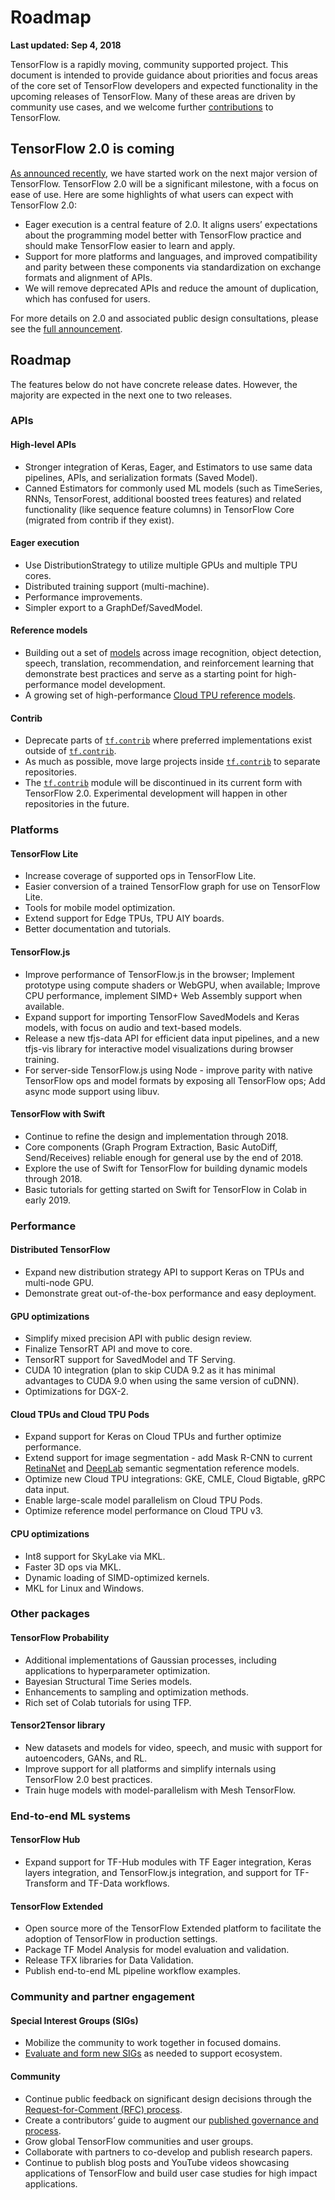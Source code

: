 # Roadmap
**Last updated: Sep 4, 2018**

TensorFlow is a rapidly moving, community supported project. This document is intended
to provide guidance about priorities and focus areas of the core set of TensorFlow
developers and expected functionality in the upcoming releases of TensorFlow. Many of
these areas are driven by community use cases, and we welcome further
[contributions](https://github.com/tensorflow/tensorflow/blob/master/CONTRIBUTING.md)
to TensorFlow.


## TensorFlow 2.0 is coming

[As announced recently](https://groups.google.com/a/tensorflow.org/forum/#!topic/discuss/bgug1G6a89A), we have started work on the next major version of TensorFlow. TensorFlow 2.0 will be a significant milestone, with a focus on ease of use. Here are some highlights of what users can expect with TensorFlow 2.0:

* Eager execution is a central feature of 2.0. It aligns users’ expectations about the programming model better with TensorFlow practice and should make TensorFlow easier to learn and apply.
* Support for more platforms and languages, and improved compatibility and parity between these components via standardization on exchange formats and alignment of APIs.
* We will remove deprecated APIs and reduce the amount of duplication, which has confused for users.

For more details on 2.0 and associated public design consultations, please see the [full announcement](https://groups.google.com/a/tensorflow.org/forum/#!topic/discuss/bgug1G6a89A).


## Roadmap

The features below do not have concrete release dates. However, the majority are
expected in the next one to two releases.

### APIs

#### High-level APIs

* Stronger integration of Keras, Eager, and Estimators to use same data pipelines, APIs, and serialization formats (Saved Model).
* Canned Estimators for commonly used ML models (such as TimeSeries, RNNs, TensorForest, additional boosted trees features) and related functionality (like sequence feature columns) in TensorFlow Core (migrated from contrib if they exist).

#### Eager execution

* Use DistributionStrategy to utilize multiple GPUs and multiple TPU cores.
* Distributed training support (multi-machine).
* Performance improvements.
* Simpler export to a GraphDef/SavedModel.

#### Reference models

* Building out a set of [models](https://github.com/tensorflow/models/tree/master/official)
  across image recognition, object detection, speech, translation, recommendation,
  and reinforcement learning that demonstrate best practices and serve as a starting point for
  high-performance model development.
* A growing set of high-performance [Cloud TPU reference models](https://github.com/tensorflow/tpu).

#### Contrib

* Deprecate parts of <a href="../api_docs/python/tf/contrib.md"><code>tf.contrib</code></a> where preferred implementations exist outside of <a href="../api_docs/python/tf/contrib.md"><code>tf.contrib</code></a>.
* As much as possible, move large projects inside <a href="../api_docs/python/tf/contrib.md"><code>tf.contrib</code></a> to separate repositories.
* The <a href="../api_docs/python/tf/contrib.md"><code>tf.contrib</code></a> module will be discontinued in its current form with TensorFlow 2.0. Experimental
  development will happen in other repositories in the future.

### Platforms

#### TensorFlow Lite

* Increase coverage of supported ops in TensorFlow Lite.
* Easier conversion of a trained TensorFlow graph for use on TensorFlow Lite.
* Tools for mobile model optimization.
* Extend support for Edge TPUs, TPU AIY boards.
* Better documentation and tutorials.

#### TensorFlow.js

* Improve performance of TensorFlow.js in the browser; Implement prototype using compute shaders or WebGPU,
  when available; Improve CPU performance, implement SIMD+ Web Assembly support when available.
* Expand support for importing TensorFlow SavedModels and Keras models, with focus on audio and text-based models.
* Release a new tfjs-data API for efficient data input pipelines, and a new tfjs-vis library for interactive model visualizations during browser training.
* For server-side TensorFlow.js using Node - improve parity with native TensorFlow ops and model formats by
  exposing all TensorFlow ops; Add async mode support using libuv.

#### TensorFlow with Swift

* Continue to refine the design and implementation through 2018.
* Core components (Graph Program Extraction, Basic AutoDiff, Send/Receives) reliable enough for general use by the
  end of 2018.
* Explore the use of Swift for TensorFlow for building dynamic models through 2018.
* Basic tutorials for getting started on Swift for TensorFlow in Colab in early 2019.

### Performance

#### Distributed TensorFlow

* Expand new distribution strategy API to support Keras on TPUs and multi-node GPU.
* Demonstrate great out-of-the-box performance and easy deployment.

#### GPU optimizations

* Simplify mixed precision API with public design review.
* Finalize TensorRT API and move to core.
* TensorRT support for SavedModel and TF Serving.
* CUDA 10 integration (plan to skip CUDA 9.2 as it has minimal advantages to CUDA 9.0 when using the same version of cuDNN).
* Optimizations for DGX-2.

#### Cloud TPUs and Cloud TPU Pods

* Expand support for Keras on Cloud TPUs and further optimize performance.
* Extend support for image segmentation - add Mask R-CNN to current
  [RetinaNet](https://github.com/tensorflow/tpu/tree/master/models/official/retinanet) and
  [DeepLab](https://github.com/tensorflow/tpu/tree/master/models/experimental/deeplab) semantic
  segmentation reference models.
* Optimize new Cloud TPU integrations: GKE, CMLE, Cloud Bigtable, gRPC data input.
* Enable large-scale model parallelism on Cloud TPU Pods.
* Optimize reference model performance on Cloud TPU v3.

#### CPU optimizations

* Int8 support for SkyLake via MKL.
* Faster 3D ops via MKL.
* Dynamic loading of SIMD-optimized kernels.
* MKL for Linux and Windows.

### Other packages

#### TensorFlow Probability

* Additional implementations of Gaussian processes, including applications to hyperparameter optimization.
* Bayesian Structural Time Series models.
* Enhancements to sampling and optimization methods.
* Rich set of Colab tutorials for using TFP.

#### Tensor2Tensor library

* New datasets and models for video, speech, and music with support for autoencoders, GANs, and RL.
* Improve support for all platforms and simplify internals using TensorFlow 2.0 best practices.
* Train huge models with model-parallelism with Mesh TensorFlow.

### End-to-end ML systems

#### TensorFlow Hub

* Expand support for TF-Hub modules with TF Eager integration, Keras layers integration,
  and TensorFlow.js integration, and support for TF-Transform and TF-Data workflows.

#### TensorFlow Extended

* Open source more of the TensorFlow Extended platform to facilitate the adoption of TensorFlow in production settings.
* Package TF Model Analysis for model evaluation and validation.
* Release TFX libraries for Data Validation.
* Publish end-to-end ML pipeline workflow examples.

### Community and partner engagement

#### Special Interest Groups (SIGs)

* Mobilize the community to work together in focused domains.
* [Evaluate and form new SIGs](https://github.com/tensorflow/community/blob/master/governance/SIGS.md) as
  needed to support ecosystem.

#### Community

* Continue public feedback on significant design decisions through the
  [Request-for-Comment (RFC) process](https://github.com/tensorflow/community/blob/master/governance/TF-RFCs.md).
* Create a contributors’ guide to augment our
  [published governance and process](https://github.com/tensorflow/community/tree/master/governance).
* Grow global TensorFlow communities and user groups.
* Collaborate with partners to co-develop and publish research papers.
* Continue to publish blog posts and YouTube videos showcasing applications of TensorFlow and build user
  case studies for high impact applications.
